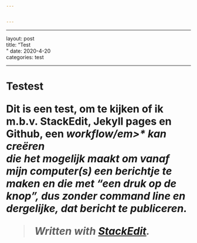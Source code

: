 ```yaml
---


---
```


<hr>
<p>layout: post<br>
title:  “Test<br>"
date:   2020-4-20<br>
categories: test</p>
<hr>
<h1 id="test">Testest

Dit is een test, om te kijken of ik m.b.v. StackEdit, Jekyll pages en Github, een <em>workflow/em>* kan creëren<br>
die het mogelijk maakt om vanaf mijn computer(s) een berichtje te maken en die met “een druk op de knop”,  dus zonder command line en dergelijke, dat bericht te publiceren.</p>
<blockquote>
<p>Written with <a href="https://stackedit.io/">StackEdit</a>.</p>
</blockquote>

<!--stackedit_data:
eyJoaXN0b3J5IjpbLTYwOTcwODk3M119
-->